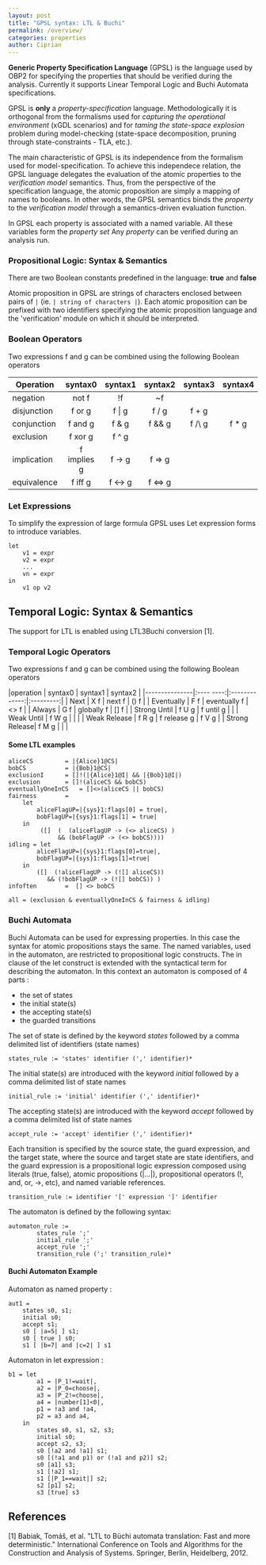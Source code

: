 ```yaml
---
layout: post
title: "GPSL syntax: LTL & Buchi"
permalink: /overview/
categories: properties
author: Ciprian
---
```


__Generic Property Specification Language__ (GPSL) is the language used by OBP2 for specifying the properties that should be verified during the analysis. Currently it supports Linear Temporal Logic and Buchi Automata specifications.

GPSL is **only** a *property-specification* language. Methodologically it is orthogonal from the formalisms used for *capturing the operational environment* (xGDL scenarios) and for *taming the state-space explosion* problem during model-checking (state-space decomposition, pruning through state-constraints - TLA, etc.).

The main characteristic of GPSL is its independence from the formalism used for model-specification. To achieve this independece relation, the GPSL language delegates the evaluation of the atomic properties to the *verification model* semantics. Thus, from the perspective of the specification language, the atomic proposition are simply a mapping of names to booleans. In other words, the GPSL semantics binds the *property* to the *verification model* through a semantics-driven evaluation function.

In GPSL each property is associated with a named variable. All these variables form the *property set*
Any *property* can be verified during an analysis run.

### Propositional Logic: Syntax & Semantics

There are two Boolean constants predefined in the language: **true** and **false**

Atomic proposition in GPSL are strings of characters enclosed between pairs of `|` (ie. `| string of characters |`). Each atomic proposition can be prefixed with two identifiers specifying the atomic proposition language and the 'verification' module on which it should be interpreted.

### Boolean Operators

Two expressions f and g can be combined using the following Boolean operators

|Operation  | syntax0       | syntax1   | syntax2   | syntax3   | syntax4 |
|---------  |:-------------:|:---------:|:---------:|:---------:|:-------:|
|negation   | not f         | !f        | ~f        |           |         |
|disjunction| f or g        | f \| g    | f \/ g    | f + g     |         | 
|conjunction| f and g       | f & g     | f && g    | f /\ g    | f * g   |
|exclusion  | f xor g       | f ^ g     |           |           |         |
|implication| f implies g   | f -> g    | f => g    |           |         |
|equivalence| f iff g       | f <-> g   | f <=> g   |           |         |

### Let Expressions

To simplify the expression of large formula GPSL uses Let expression forms to 
introduce variables.

```
let
    v1 = expr
    v2 = expr
    ...
    vn = expr
in
    v1 op v2
```

## Temporal Logic: Syntax & Semantics

The support for LTL is enabled using LTL3Buchi conversion [1].

### Temporal Logic Operators

Two expressions f and g can be combined using the following Boolean operators

|operation      | syntax0   | syntax1       | syntax2   | 
|---------------|:---- ----:|:-------------:|:---------:|
| Next          | X f       | next f        | () f      |
| Eventually    | F f       | eventually f  | <> f      |
| Always        | G f       | globally f    | [] f      |
| Strong Until  | f U g     | f until g     |           |
| Weak Until    | f W g     |               |           |
| Weak Release  | f R g     | f release g   | f V g     |
| Strong Release| f M g     |               |           |

#### Some LTL examples

```plain
aliceCS			= |{Alice}1@CS|
bobCS 			= |{Bob}1@CS|
exclusionI 		= []!(|{Alice}1@I| && |{Bob}1@I|)
exclusion  		= []!(aliceCS && bobCS)
eventuallyOneInCS 	= []<>(aliceCS || bobCS)
fairness 		= 
	let
		aliceFlagUP=|{sys}1:flags[0] = true|,
		bobFlagUP=|{sys}1:flags[1] = true|
	in 
		 ([]  (  (aliceFlagUP -> (<> aliceCS) )
		      && (bobFlagUP -> (<> bobCS))))  
idling = let
		aliceFlagUP=|{sys}1:flags[0]=true|,
		bobFlagUP=|{sys}1:flags[1]=true|
	in
		([]  (!aliceFlagUP -> (![] aliceCS))
		   && (!bobFlagUP -> (![] bobCS)) )
infoften 		=  [] <> bobCS

all = (exclusion & eventuallyOneInCS & fairness & idling)
```

### Buchi Automata

Buchi Automata can be used for expressing properties. In this case the syntax for atomic propositions stays the same.
The named variables, used in the automaton, are restricted to propositional logic constructs.
The in clause of the let construct is extended with the syntactical term for describing the automaton.
In this context an automaton is composed of 4 parts :

- the set of states
- the initial state(s)
- the accepting state(s)
- the guarded transitions

The set of state is defined by the keyword *states* followed by a comma delimited list of identifiers (state names)
```
states_rule := 'states' identifier (',' identifier)*
```

The initial state(s) are introduced with the keyword *initial* followed by a comma delimited list of state names
```
initial_rule := 'initial' identifier (',' identifier)*
```

The accepting state(s) are introduced with the keyword *accept* followed by a comma delimited list of state names 
```
accept_rule := 'accept' identifier (',' identifier)*
```

Each transition is specified by the source state, the guard expression, and the target state, where the source and target state are state identifiers, and the guard expression is a propositional logic expression composed using literals (true, false), atomic propositions (|...|), propositional operators (!, and, or, ->, etc), and named variable references.
```
transition_rule := identifier '[' expression ']' identifier
```

The automaton is defined by the following syntax:
```
automaton_rule := 
        states_rule ';'
        initial_rule ';'
        accept_rule ';'
        transition_rule (';' transition_rule)*
```

#### Buchi Automaton Example

Automaton as named property :
```
aut1 = 
    states s0, s1;
    initial s0;
    accept s1;
    s0 [ |a=5| ] s1;
    s0 [ true ] s0;
    s1 [ |b=7| and |c=2| ] s1
```

Automaton in let expression :
```
b1 = let
		a1 = |P_1!=wait|,
		a2 = |P_0=choose|,
		a3 = |P_2!=choose|,
		a4 = |number[1]<0|,
		p1 = !a3 and !a4,
		p2 = a3 and a4,
	in
		states s0, s1, s2, s3;
		initial s0;
		accept s2, s3;
		s0 [!a2 and !a1] s1;
		s0 [(!a1 and p1) or (!a1 and p2)] s2;
		s0 [a1] s3;
		s1 [!a2] s1;
		s1 [|P_1==wait|] s2;
		s2 [p1] s2;
		s3 [true] s3
```

## References

[1] Babiak, Tomáš, et al. "LTL to Büchi automata translation: Fast and more deterministic." International Conference on Tools and Algorithms for the Construction and Analysis of Systems. Springer, Berlin, Heidelberg, 2012.